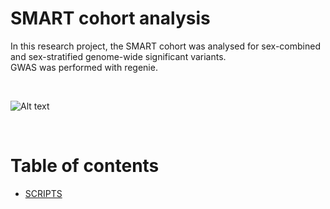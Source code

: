 # SMART cohort analysis

In this research project, the SMART cohort was analysed for sex-combined and sex-stratified genome-wide significant variants. <br> GWAS was performed with regenie.

<br>

![Alt text](https://github.com/xEmz/Avans-files/blob/214cebf39f968698b0797283cf253866cd7bf67a/REGENIE_SMART_UMC.drawio.png)

</br>

# Table of contents

- [SCRIPTS](https://github.com/xEmz/UMC-GWAS-cIMT/blob/9282e2a2d96468699205437dc824ce91e6195157/SMART-GWAS/SCRIPTS)
